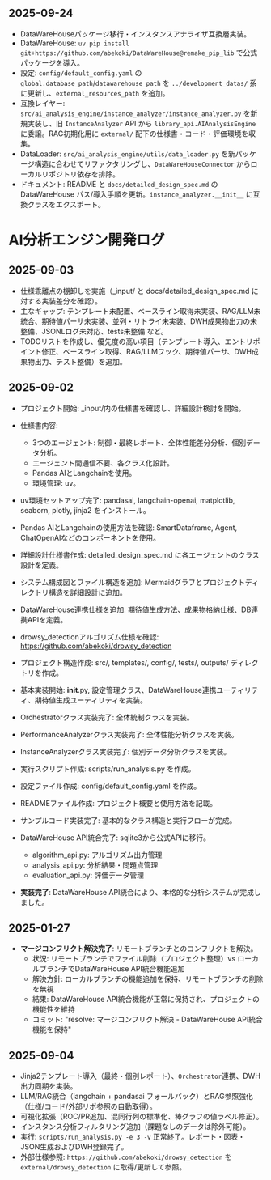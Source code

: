 ## 2025-09-24
- DataWareHouseパッケージ移行・インスタンスアナライザ互換層実装。
- DataWareHouse: `uv pip install git+https://github.com/abekoki/DataWareHouse@remake_pip_lib` で公式パッケージを導入。
- 設定: `config/default_config.yaml` の `global.database_path`/`datawarehouse_path` を `../development_datas/` 系に更新し、`external_resources_path` を追加。
- 互換レイヤー: `src/ai_analysis_engine/instance_analyzer/instance_analyzer.py` を新規実装し、旧 `InstanceAnalyzer` API から `library_api.AIAnalysisEngine` に委譲。RAG初期化用に `external/` 配下の仕様書・コード・評価環境を収集。
- DataLoader: `src/ai_analysis_engine/utils/data_loader.py` を新パッケージ構造に合わせてリファクタリングし、`DataWareHouseConnector` からローカルリポジトリ依存を排除。
- ドキュメント: README と `docs/detailed_design_spec.md` の DataWareHouse パス/導入手順を更新。`instance_analyzer.__init__` に互換クラスをエクスポート。
# AI分析エンジン開発ログ

## 2025-09-03

- 仕様乖離点の棚卸しを実施（_input/ と docs/detailed_design_spec.md に対する実装差分を確認）。
- 主なギャップ: テンプレート未配置、ベースライン取得未実装、RAG/LLM未統合、期待値パーサ未実装、並列・リトライ未実装、DWH成果物出力の未整備、JSONLログ未対応、tests未整備 など。
- TODOリストを作成し、優先度の高い項目（テンプレート導入、エントリポイント修正、ベースライン取得、RAG/LLMフック、期待値パーサ、DWH成果物出力、テスト整備）を追加。

## 2025-09-02

- プロジェクト開始: _input/内の仕様書を確認し、詳細設計検討を開始。
- 仕様書内容:
  - 3つのエージェント: 制御・最終レポート、全体性能差分分析、個別データ分析。
  - エージェント間通信不要、各クラス化設計。
  - Pandas AIとLangchainを使用。
  - 環境管理: uv。
- uv環境セットアップ完了: pandasai, langchain-openai, matplotlib, seaborn, plotly, jinja2 をインストール。
- Pandas AIとLangchainの使用方法を確認: SmartDataframe, Agent, ChatOpenAIなどのコンポーネントを使用。
- 詳細設計仕様書作成: detailed_design_spec.md に各エージェントのクラス設計を定義。
- システム構成図とファイル構造を追加: Mermaidグラフとプロジェクトディレクトリ構造を詳細設計に追加。
- DataWareHouse連携仕様を追加: 期待値生成方法、成果物格納仕様、DB連携APIを定義。
- drowsy_detectionアルゴリズム仕様を確認: https://github.com/abekoki/drowsy_detection
- プロジェクト構造作成: src/, templates/, config/, tests/, outputs/ ディレクトリを作成。
- 基本実装開始: __init__.py, 設定管理クラス、DataWareHouse連携ユーティリティ、期待値生成ユーティリティを実装。
- Orchestratorクラス実装完了: 全体統制クラスを実装。
- PerformanceAnalyzerクラス実装完了: 全体性能分析クラスを実装。
- InstanceAnalyzerクラス実装完了: 個別データ分析クラスを実装。
- 実行スクリプト作成: scripts/run_analysis.py を作成。
- 設定ファイル作成: config/default_config.yaml を作成。
- READMEファイル作成: プロジェクト概要と使用方法を記載。
- サンプルコード実装完了: 基本的なクラス構造と実行フローが完成。

- DataWareHouse API統合完了: sqlite3から公式APIに移行。
  - algorithm_api.py: アルゴリズム出力管理
  - analysis_api.py: 分析結果・問題点管理
  - evaluation_api.py: 評価データ管理
- **実装完了**: DataWareHouse API統合により、本格的な分析システムが完成しました。

## 2025-01-27

- **マージコンフリクト解決完了**: リモートブランチとのコンフリクトを解決。
  - 状況: リモートブランチでファイル削除（プロジェクト整理）vs ローカルブランチでDataWareHouse API統合機能追加
  - 解決方針: ローカルブランチの機能追加を保持、リモートブランチの削除を無視
  - 結果: DataWareHouse API統合機能が正常に保持され、プロジェクトの機能性を維持
  - コミット: "resolve: マージコンフリクト解決 - DataWareHouse API統合機能を保持"

## 2025-09-04

- Jinja2テンプレート導入（最終・個別レポート）、`Orchestrator`連携、DWH出力同期を実装。
- LLM/RAG統合（langchain + pandasai フォールバック）とRAG参照強化（仕様/コード/外部リポ参照の自動取得）。
- 可視化拡張（ROC/PR追加、混同行列の標準化、棒グラフの値ラベル修正）。
- インスタンス分析フィルタリング追加（課題なしのデータは除外可能）。
- 実行: `scripts/run_analysis.py -e 3 -v` 正常終了。レポート・図表・JSON生成およびDWH登録完了。
- 外部仕様参照: `https://github.com/abekoki/drowsy_detection` を `external/drowsy_detection` に取得/更新して参照。